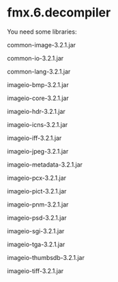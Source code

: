# fmx.6.decompiler
You need some libraries:

common-image-3.2.1.jar

common-io-3.2.1.jar

common-lang-3.2.1.jar

imageio-bmp-3.2.1.jar

imageio-core-3.2.1.jar

imageio-hdr-3.2.1.jar

imageio-icns-3.2.1.jar

imageio-iff-3.2.1.jar

imageio-jpeg-3.2.1.jar

imageio-metadata-3.2.1.jar

imageio-pcx-3.2.1.jar

imageio-pict-3.2.1.jar

imageio-pnm-3.2.1.jar

imageio-psd-3.2.1.jar

imageio-sgi-3.2.1.jar

imageio-tga-3.2.1.jar

imageio-thumbsdb-3.2.1.jar

imageio-tiff-3.2.1.jar
